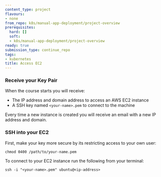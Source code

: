 ```yaml
---
content_type: project
flavours:
- none
from_repo: k8s/manual-app-deployment/project-overview
prerequisites:
  hard: []
  soft:
  - k8s/manual-app-deployment/project-overview
ready: true
submission_type: continue_repo
tags:
- kubernetes
title: Access EC2
---
```


### Receive your Key Pair
When the course starts you will receive:
- The IP address and domain address to access an AWS EC2 instance
- A SSH key named `<your-name>.pem` to connect to the machine

Every time a new instance is created you will receive an email with a new IP address and domain.

### SSH into your EC2
First, make your key more secure by its restricting access to your own user:

```
chmod 0400 /path/to/your-name.pem
```

To connect to your EC2 instance run the following from your terminal:

```
ssh -i "<your-name>.pem" ubuntu@<ip-address>
```
